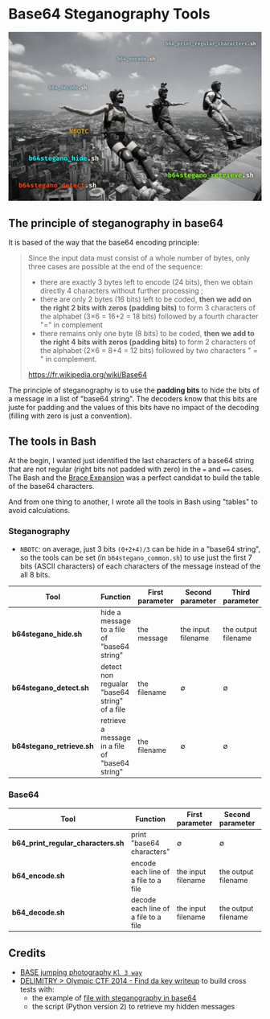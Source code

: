 # Base64 Steganography Tools

![](./doc/base64-steganography-tools.jpg)

## The principle of steganography in base64

It is based of the way that the base64 encoding principle: 

> Since the input data must consist of a whole number of bytes, only three cases are possible at the end of the sequence:
> * there are exactly 3 bytes left to encode (24 bits), then we obtain directly 4 characters without further processing ;
> * there are only 2 bytes (16 bits) left to be coded, **then we add on the right 2 bits with zeros (padding bits)** to form 3 characters of the alphabet (3×6 = 16+2 = 18 bits) followed by a fourth character "=" in complement
> * there remains only one byte (8 bits) to be coded, **then we add to the right 4 bits with zeros (padding bits)** to form 2 characters of the alphabet (2×6 = 8+4 = 12 bits) followed by two characters " = " in complement.
>
> https://fr.wikipedia.org/wiki/Base64

The principle of steganography is to use the **padding bits** to hide the bits of a message in a list of "base64 string". The decoders know that this bits are juste for padding and the values of this bits have no impact of the decoding (filling with zero is just a convention).

## The tools in Bash

At the begin, I wanted just identified the last characters of a base64 string that are not regular (right bits not padded with zero) in the `=` and `==` cases. The Bash and the [Brace Expansion](https://www.gnu.org/software/bash/manual/html_node/Brace-Expansion.html#Brace-Expansion) was a perfect candidat to build the table of the base64 characters.

And from one thing to another, I wrote all the tools in Bash using "tables" to avoid calculations.

### Steganography

* `NBOTC`: on average, just 3 bits `(0+2+4)/3` can be hide in a "base64 string", so the tools can be set (in `b64stegano_common.sh`) to use just the first 7 bits (ASCII characters) of each characters of the message instead of the all 8 bits.

Tool | Function | First parameter | Second parameter | Third parameter
---|---|---|---|---
**b64stegano_hide.sh** | hide a message to a file of "base64 string" | the message | the input filename | the output filename
**b64stegano_detect.sh** | detect non regualar "base64 string" of a file | the filename | ∅ | ∅
**b64stegano_retrieve.sh** | retrieve a message in a file of "base64 string" | the filename | ∅ | ∅

### Base64

Tool | Function | First parameter | Second parameter | Third parameter
---|---|---|---|---
**b64_print_regular_characters.sh** | print "base64 characters" | ∅ | ∅| ∅
**b64_encode.sh** | encode each line of a file to a file | the input filename | the output filename | ∅
**b64_decode.sh** | decode each line of a file to a file | the input filename | the output filename | ∅

## Credits

* [BASE jumping photography `Kl 3 way`](http://www.basejumper.com/photos/Building/Kl_3_way_796.html)
* [DELIMITRY > Olympic CTF 2014 - Find da key writeup](https://delimitry.blogspot.com/2014/02/olympic-ctf-2014-find-da-key-writeup.html) to build cross tests with:
    * the example of [file with steganography in base64](http://shell-storm.org/repo/CTF/Olympic-2014/Find_da_Key/stego.txt)
    * the script (Python version 2) to retrieve my hidden messages